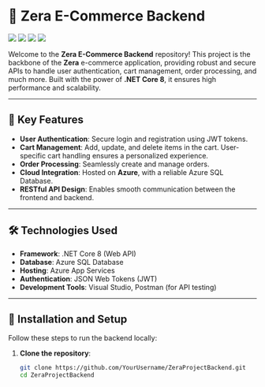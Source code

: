 # 🌟 Zera E-Commerce Backend

![](https://img.shields.io/badge/Microsoft_Azure-0089D6?style=for-the-badge&logo=microsoft-azure&logoColor=white)
![](https://img.shields.io/badge/.NET-5C2D91?style=for-the-badge&logo=.net&logoColor=white)
![](https://img.shields.io/badge/C%23-239120?style=for-the-badge&logo=c-sharp&logoColor=white)
![](https://img.shields.io/badge/Azure_DevOps-0078D7?style=for-the-badge&logo=azure-devops&logoColor=white)

Welcome to the **Zera E-Commerce Backend** repository! This project is the backbone of the **Zera** e-commerce application, providing robust and secure APIs to handle user authentication, cart management, order processing, and much more. Built with the power of **.NET Core 8**, it ensures high performance and scalability.

---

## 🚀 Key Features

- **User Authentication**: Secure login and registration using JWT tokens.
- **Cart Management**: Add, update, and delete items in the cart. User-specific cart handling ensures a personalized experience.
- **Order Processing**: Seamlessly create and manage orders.
- **Cloud Integration**: Hosted on **Azure**, with a reliable Azure SQL Database.
- **RESTful API Design**: Enables smooth communication between the frontend and backend.

---

## 🛠️ Technologies Used

- **Framework**: .NET Core 8 (Web API)
- **Database**: Azure SQL Database
- **Hosting**: Azure App Services
- **Authentication**: JSON Web Tokens (JWT)
- **Development Tools**: Visual Studio, Postman (for API testing)

---

## 🔧 Installation and Setup

Follow these steps to run the backend locally:

1. **Clone the repository**:
   ```bash
   git clone https://github.com/YourUsername/ZeraProjectBackend.git
   cd ZeraProjectBackend
